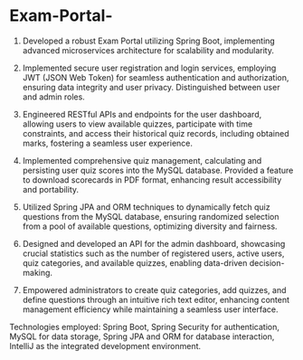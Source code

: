 # Exam-Portal-
1. Developed a robust Exam Portal utilizing Spring Boot, implementing advanced microservices architecture for scalability and modularity.

2. Implemented secure user registration and login services, employing JWT (JSON Web Token) for seamless authentication and authorization, ensuring data integrity and user privacy. Distinguished between user and admin roles.

3. Engineered RESTful APIs and endpoints for the user dashboard, allowing users to view available quizzes, participate with time constraints, and access their historical quiz records, including obtained marks, fostering a seamless user experience.

4. Implemented comprehensive quiz management, calculating and persisting user quiz scores into the MySQL database. Provided a feature to download scorecards in PDF format, enhancing result accessibility and portability.

5. Utilized Spring JPA and ORM techniques to dynamically fetch quiz questions from the MySQL database, ensuring randomized selection from a pool of available questions, optimizing diversity and fairness.

6. Designed and developed an API for the admin dashboard, showcasing crucial statistics such as the number of registered users, active users, quiz categories, and available quizzes, enabling data-driven decision-making.

7. Empowered administrators to create quiz categories, add quizzes, and define questions through an intuitive rich text editor, enhancing content management efficiency while maintaining a seamless user interface.

Technologies employed: Spring Boot, Spring Security for authentication, MySQL for data storage, Spring JPA and ORM for database interaction, IntelliJ as the integrated development environment.
